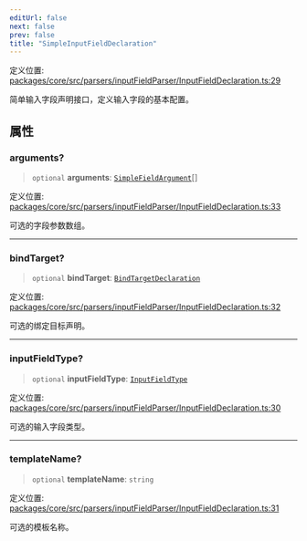 ```yaml
---
editUrl: false
next: false
prev: false
title: "SimpleInputFieldDeclaration"
---
```


定义位置: [packages/core/src/parsers/inputFieldParser/InputFieldDeclaration.ts:29](https://github.com/mProjectsCode/obsidian-meta-bind-plugin/blob/6e87907d27dd07b6437b63c980b11d2bfef62599/packages/core/src/parsers/inputFieldParser/InputFieldDeclaration.ts#L29)

简单输入字段声明接口，定义输入字段的基本配置。

## 属性

### arguments?

> `optional` **arguments**: [`SimpleFieldArgument`](/obsidian-meta-bind-plugin-docs/api/interfaces/simplefieldargument/)[]

定义位置: [packages/core/src/parsers/inputFieldParser/InputFieldDeclaration.ts:33](https://github.com/mProjectsCode/obsidian-meta-bind-plugin/blob/6e87907d27dd07b6437b63c980b11d2bfef62599/packages/core/src/parsers/inputFieldParser/InputFieldDeclaration.ts#L33)

可选的字段参数数组。

***

### bindTarget?

> `optional` **bindTarget**: [`BindTargetDeclaration`](/obsidian-meta-bind-plugin-docs/api/interfaces/bindtargetdeclaration/)

定义位置: [packages/core/src/parsers/inputFieldParser/InputFieldDeclaration.ts:32](https://github.com/mProjectsCode/obsidian-meta-bind-plugin/blob/6e87907d27dd07b6437b63c980b11d2bfef62599/packages/core/src/parsers/inputFieldParser/InputFieldDeclaration.ts#L32)

可选的绑定目标声明。

***

### inputFieldType?

> `optional` **inputFieldType**: [`InputFieldType`](/obsidian-meta-bind-plugin-docs/api/enumerations/inputfieldtype/)

定义位置: [packages/core/src/parsers/inputFieldParser/InputFieldDeclaration.ts:30](https://github.com/mProjectsCode/obsidian-meta-bind-plugin/blob/6e87907d27dd07b6437b63c980b11d2bfef62599/packages/core/src/parsers/inputFieldParser/InputFieldDeclaration.ts#L30)

可选的输入字段类型。

***

### templateName?

> `optional` **templateName**: `string`

定义位置: [packages/core/src/parsers/inputFieldParser/InputFieldDeclaration.ts:31](https://github.com/mProjectsCode/obsidian-meta-bind-plugin/blob/6e87907d27dd07b6437b63c980b11d2bfef62599/packages/core/src/parsers/inputFieldParser/InputFieldDeclaration.ts#L31)

可选的模板名称。
